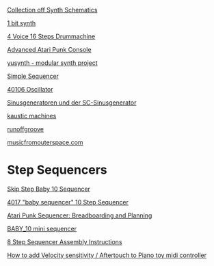 [Collection off Synth Schematics](http://www.musicfromouterspace.com/index.php?MAINTAB=SYNTHDIY&PROJARG=CVANDGATEDIST/CVANDGATEDIST.html&VPW=1690&VPH=865)

[1 bit synth](http://www.msarnoff.org/1bitsynth/)

[4 Voice 16 Steps Drummachine](https://github.com/74hc595/7400-Drum-Machine)

[Advanced Atari Punk Console](http://www.getlofi.com/?page_id=1395)

[yusynth - modular synth project](http://www.yusynth.net/Modular/index_en.html)

[Simple Sequencer](http://little-scale.blogspot.de/2007/06/simple-sequencer.html)

[40106 Oscillator](http://fluxmonkey.com/electronoize/40106Oscillator.htm)

[Sinusgeneratoren und der SC-Sinusgenerator](http://www.elektronik-kompendium.de/public/schaerer/scsing.htm)

[kaustic machines](http://compiler.kaustic.net/machines/)

[runoffgroove](http://www.runoffgroove.com/articles.html)

[musicfromouterspace.com](http://www.musicfromouterspace.com/index.php?MAINTAB=SYNTHDIY&VPW=1670&VPH=811)

Step Sequencers
===============

[Skip Step Baby 10 Sequencer](http://electroweb.000space.com/modular/skip_step_baby_10/index.html)

[4017 "baby sequencer" 10 Step Sequencer](http://charlieslick.blogspot.de/2013/03/4017-10-sequencer-baby-sequencer.html)

[Atari Punk Sequencer: Breadboarding and Planning](http://taintpaul.com/?cat=16&order=asc)

[BABY_10 mini sequencer](http://modular.fonik.de/Page22.html)

[8 Step Sequencer Assembly Instructions](http://www.synthrotek.com/kit-assembly-instructions/sequencer-assembly-instructions/8-step-sequencer-assembly-instructions/)




[How to add Velocity sensitivity / Aftertouch to Piano toy midi controller](http://www.codetinkerhack.com/2013/01/how-to-add-velocity-aftertouch-midi.html)
